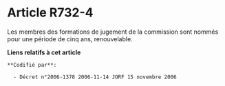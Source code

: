 # Article R732-4

Les membres des formations de jugement de la commission sont nommés pour une période de cinq ans, renouvelable.

**Liens relatifs à cet article**

	**Codifié par**:

	  - Décret n°2006-1378 2006-11-14 JORF 15 novembre 2006
